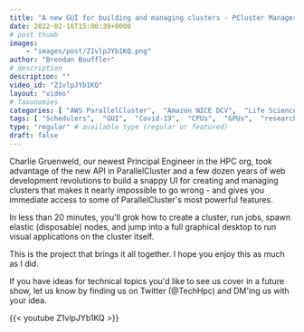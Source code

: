 ```yaml
---
title: "A new GUI for building and managing clusters - PCluster Manager"
date: 2022-02-16T15:00:39+0000
# post thumb
images:
    - "images/post/Z1vlpJYb1KQ.png"
author: "Brendan Bouffler"
# description
description: ""
video_id: "Z1vlpJYb1KQ"
layout: "video"
# Taxonomies
categories: [ "AWS ParallelCluster",  "Amazon NICE DCV",  "Life Sciences", ]
tags: [ "Schedulers",  "GUI",  "Covid-19",  "CPUs",  "GPUs",  "research",  "Storage",  "EC2",  "High Performance Computing",  "Lustre",  "HPC",  "DCV",  "vizualization",  "cloud",  "science",  "computing",  "pcluster manager",  "virtualization",  "ParallelCluster",  "techshorts", ]
type: "regular" # available type (regular or featured)
draft: false
---
```


Charlie Gruenweld, our newest Principal Engineer in the HPC org, took advantage of the new API in ParallelCluster and a few dozen years of web development revolutions to build a snappy UI for creating and managing clusters that makes it nearly impossible to go wrong - and gives you immediate access to some of ParallelCluster's most powerful features. 

In less than 20 minutes, you'll grok how to create a cluster, run jobs, spawn elastic (disposable) nodes, and jump into a full graphical desktop to run visual applications on the cluster itself.

This is the project that brings it all together. I hope you enjoy this as much as I did.

If you have ideas for technical topics you'd like to see us cover in a future show, let us know by finding us on Twitter (@TechHpc) and DM'ing us with your idea.

{{< youtube Z1vlpJYb1KQ >}}
